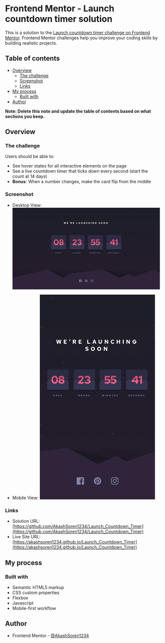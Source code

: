 # Frontend Mentor - Launch countdown timer solution

This is a solution to the [Launch countdown timer challenge on Frontend Mentor](https://www.frontendmentor.io/challenges/launch-countdown-timer-N0XkGfyz-). Frontend Mentor challenges help you improve your coding skills by building realistic projects. 

## Table of contents

- [Overview](#overview)
  - [The challenge](#the-challenge)
  - [Screenshot](#screenshot)
  - [Links](#links)
- [My process](#my-process)
  - [Built with](#built-with)
- [Author](#author)


**Note: Delete this note and update the table of contents based on what sections you keep.**

## Overview

### The challenge

Users should be able to:

- See hover states for all interactive elements on the page
- See a live countdown timer that ticks down every second (start the count at 14 days)
- **Bonus**: When a number changes, make the card flip from the middle

### Screenshot

- Desktop View: ![Desktop View](./images/desktop-design.jpg)

- Mobile View: ![Mobile View](./images/mobile-design.jpg)


### Links

- Solution URL: [https://github.com/AkashSoren1234/Launch_Countdown_Timer](https://github.com/AkashSoren1234/Launch_Countdown_Timer)
- Live Site URL: [https://akashsoren1234.github.io/Launch_Countdown_Timer](https://akashsoren1234.github.io/Launch_Countdown_Timer)

## My process

### Built with

- Semantic HTML5 markup
- CSS custom properties
- Flexbox
- Javascript
- Mobile-first workflow

## Author

- Frontend Mentor - [@AkashSoren1234](https://www.frontendmentor.io/profile/AkashSoren1234)




